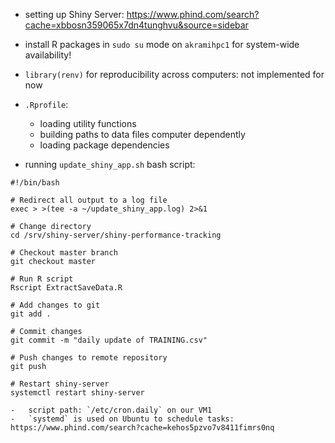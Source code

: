 -   setting up Shiny Server:
    <https://www.phind.com/search?cache=xbbosn359065x7dn4tunghvu&source=sidebar>
-   install R packages in `sudo su` mode on `akramihpc1` for system-wide
    availability!
-   `library(renv)` for reproducibility across computers: not implemented for now
-   `.Rprofile`:
    -   loading utility functions
    -   building paths to data files computer dependently 
    -   loading package dependencies


-   running `update_shiny_app.sh` bash script:

```
#!/bin/bash

# Redirect all output to a log file
exec > >(tee -a ~/update_shiny_app.log) 2>&1

# Change directory
cd /srv/shiny-server/shiny-performance-tracking

# Checkout master branch
git checkout master

# Run R script
Rscript ExtractSaveData.R

# Add changes to git
git add .

# Commit changes
git commit -m "daily update of TRAINING.csv"

# Push changes to remote repository
git push

# Restart shiny-server
systemctl restart shiny-server

```
	
    -	script path: `/etc/cron.daily` on our VM1 
    -	`systemd` is used on Ubuntu to schedule tasks: https://www.phind.com/search?cache=kehos5pzvo7v8411fimrs0nq
